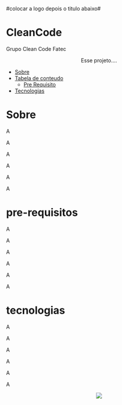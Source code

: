 
#colocar a logo depois o titulo abaixo#





# CleanCode
Grupo Clean Code Fatec




<p align ="center"> Esse projeto....</p>

+ [Sobre](#Sobre)
+ [Tabela de conteudo](#tabela-de-conteudo)
    + [Pre Requisito](#pre-requisitos)
+ [Tecnologias](#tecnologias)
    
# Sobre
<p>A</>
<p>A</>
<p>A</>
<p>A</>
<p>A</>
<p>A</>

# pre-requisitos
<p>A</>
<p>A</>
<p>A</>
<p>A</>
<p>A</>
<p>A</>

# tecnologias
<p>A</>
<p>A</>
<p>A</>
<p>A</>
<p>A</>
<p>A</>

  
 <p align="center">
<img src="http://img.shields.io/static/v1?label=STATUS&message=EM%20DESENVOLVIMENTO&color=GREEN&style=for-the-badge"/>
</p>
    
 
